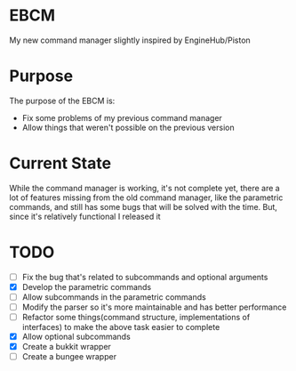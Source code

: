 # EBCM
My new command manager slightly inspired by EngineHub/Piston
# Purpose
The purpose of the EBCM is:
  * Fix some problems of my previous command manager
  * Allow things that weren't possible on the previous version
# Current State
While the command manager is working, it's not complete yet, there are a lot of features missing from the old command manager,
like the parametric commands, and still has some bugs that will be solved with the time. But, since it's relatively functional I released it
# TODO
- [ ] Fix the bug that's related to subcommands and optional arguments
- [x] Develop the parametric commands
- [ ] Allow subcommands in the parametric commands
- [ ] Modify the parser so it's more maintainable and has better performance
- [ ] Refactor some things(command structure, implementations of interfaces) to make the above task easier to complete
- [x] Allow optional subcommands
- [x] Create a bukkit wrapper
- [ ] Create a bungee wrapper
